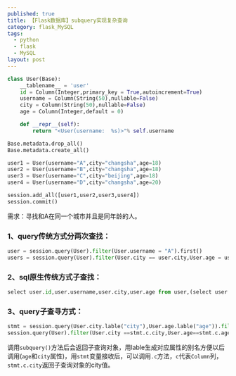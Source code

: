 ```yaml
---
published: true
title: 【Flask数据库】subquery实现复杂查询
category: flask_MySQL
tags:
  - python
  - flask
  - MySQL
layout: post
---
```

```python
class User(Base):
    __tablename__ = 'user'
    id = Column(Integer,primary_key = True,autoincrement=True)
    username = Column(String(50),nullable=False)
    city = Column(String(50),nullable=False)
    age = Column(Integer,default = 0)

    def __repr__(self):
        return "<User(username:  %s)>"% self.username

Base.metadata.drop_all()
Base.metadata.create_all()

user1 = User(username="A",city="changsha",age=18)
user2 = User(username="B",city="changsha",age=18)
user3 = User(username="C",city="beijing",age=18)
user4 = User(username="D",city="changsha",age=20)

session.add_all([user1,user2,user3,user4])
session.commit()
```
需求：寻找和A在同一个城市并且是同年龄的人。
### 1、query传统方式分两次查找：
```python
user = session.query(User).filter(User.username = "A").first()
users = session.query(User).filter(User.city == user.city,User.age = user.age).all()
```
### 2、sql原生传统方式子查找：
```python
select user.id,user.username,user.city,user.age from user,(select user.city,user.age from user where user.username="A") as li_a where user.age = li_a.age and user.city=li_a.city
```
### 3、query子查寻方式：
```python
stmt = session.query(User.city.lable("city"),User.age.lable("age")).filter(User.username=="A").subquery()
session.query(User).filter(User.city ==stmt.c.city,User.age==stmt.c.age).all()
```
调用`subquery()`方法后会返回子查询对象，用lable生成对应属性的别名方便以后调用(`age`和`city`属性)，用`stmt`变量接收后，可以调用`.c`方法，`c`代表`Column`列，`stmt.c.city`返回子查询对象的city值。
